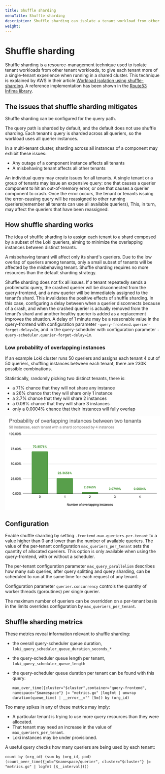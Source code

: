 ```yaml
---
title: Shuffle sharding
menuTitle: Shuffle sharding
description: Shuffle sharding can isolate a tenant workload from other tenant workloads, providing a better sharing of resources.
weight: 
---
```


# Shuffle sharding

Shuffle sharding is a resource-management technique used to isolate tenant workloads from other tenant workloads, to give each tenant more of a single-tenant experience when running in a shared cluster.
This technique is explained by AWS in their article [Workload isolation using shuffle-sharding](https://aws.amazon.com/builders-library/workload-isolation-using-shuffle-sharding/).
A reference implementation has been shown in the [Route53 Infima library](https://github.com/awslabs/route53-infima/blob/master/src/main/java/com/amazonaws/services/route53/infima/SimpleSignatureShuffleSharder.java).

## The issues that shuffle sharding mitigates

Shuffle sharding can be configured for the query path.

The query path is sharded by default, and the default does not use shuffle sharding.
Each tenant’s query is sharded across all queriers, so the workload uses all querier instances.

In a multi-tenant cluster, sharding across all instances of a component may exhibit these issues:

- Any outage of a component instance affects all tenants
- A misbehaving tenant affects all other tenants

An individual query may create issues for all tenants.
A single tenant or a group of tenants may issue an expensive query:
one that causes a querier component to hit an out-of-memory error,
or one that causes a querier component to crash.
Once the error occurs,
the tenant or tenants issuing the error-causing query will be reassigned
to other running queriers(remember all tenants can use all available queriers),
This, in turn, may affect the queriers that have been reassigned.

## How shuffle sharding works

The idea of shuffle sharding is to assign each tenant to a shard composed by a subset of the Loki queriers, aiming to minimize the overlapping instances between distinct tenants.

A misbehaving tenant will affect only its shard's queriers. Due to the low overlap of queriers among tenants, only a small subset of tenants will be affected by the misbehaving tenant.
Shuffle sharding requires no more resources than the default sharding strategy.

Shuffle sharding does not fix all issues.
If a tenant repeatedly sends a problematic query, the crashed querier
will be disconnected from the query-frontend, and a new querier
will be immediately assigned to the tenant’s shard.
This invalidates the positive effects of shuffle sharding.
In this case,
configuring a delay between when a querier disconnects because of a crash,
and when the crashed querier is actually removed from the tenant’s shard
and another healthy querier is added as a replacement improves the situation.
A delay of 1 minute may be a reasonable value in
the query-frontend with configuration parameter
`-query-frontend.querier-forget-delay=1m`, and in the query-scheduler with configuration parameter
`-query-scheduler.querier-forget-delay=1m`.

### Low probability of overlapping instances

If an example Loki cluster runs 50 queriers and assigns each tenant 4 out of 50 queriers, shuffling instances between each tenant, there are 230K possible combinations.

Statistically, randomly picking two distinct tenants, there is:

- a 71% chance that they will not share any instance
- a 26% chance that they will share only 1 instance
- a 2.7% chance that they will share 2 instances
- a 0.08% chance that they will share 3 instances
- only a 0.0004% chance that their instances will fully overlap

![overlapping instances probability](./shuffle-sharding-probability.png)

## Configuration

Enable shuffle sharding by setting `-frontend.max-queriers-per-tenant` to a value higher than 0 and lower than the number of available queriers.
The value of the per-tenant configuration
`max_queriers_per_tenant` sets the quantity of allocated queriers.
This option is only available when using the query-frontend, with or without a scheduler.

The per-tenant configuration parameter
`max_query_parallelism` describes how many sub queries, after query splitting and query sharding, can be scheduled to run at the same time for each request of any tenant.

Configuration parameter
`querier.concurrency` controls the quantity of worker threads (goroutines) per single querier.

The maximum number of queriers can be overridden on a per-tenant basis in the limits overrides configuration by `max_queriers_per_tenant`.

## Shuffle sharding metrics

These metrics reveal information relevant to shuffle sharding:

-  the overall query-scheduler queue duration,  `loki_query_scheduler_queue_duration_seconds_*`

-  the query-scheduler queue length per tenant, `loki_query_scheduler_queue_length`

-  the query-scheduler queue duration per tenant can be found with this query:
    ```
    max_over_time({cluster="$cluster",container="query-frontend", namespace="$namespace"} |= "metrics.go" |logfmt | unwrap duration(queue_time) | __error__="" [5m]) by (org_id)
    ```

Too many spikes in any of these metrics may imply:

-  A particular tenant is trying to use more query resources than they were allocated.
-  That tenant may need an increase in the value of `max_queriers_per_tenant`.
-  Loki instances may be under provisioned.

A useful query checks how many queriers are being used by each tenant:

```
count by (org_id) (sum by (org_id, pod) (count_over_time({job="$namespace/querier", cluster="$cluster"} |= "metrics.go" | logfmt [$__interval])))
```
